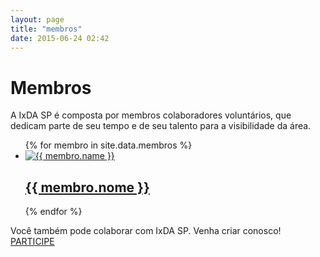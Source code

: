 ```yaml
---
layout: page
title: "membros"
date: 2015-06-24 02:42
---
```


# Membros

A IxDA SP é composta por membros colaboradores voluntários, que dedicam parte de seu tempo e de seu talento para a visibilidade da área.

<ul class="membros">
  {% for membro in site.data.membros %}
    <li class="membro">
      <a href="{{ site.url }}/membro/{{ membro.twitter }}.html" title="{{ membro.nome }}">
    	  <img src="{{ membro.email | to_gravatar }}" alt="{{ membro.name }}" class="thumbnail" />
    	  <h2 class="nome">{{ membro.nome }}</h2>
      </a>
    </li>
  {% endfor %}
</ul>

<p class="text-center">Você também pode colaborar com IxDA SP. Venha criar conosco! <a class="btn-one" href="./participe" title="Veja como participar">PARTICIPE</a></p>
